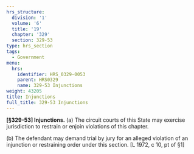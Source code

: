 ```yaml
---
hrs_structure:
  division: '1'
  volume: '6'
  title: '19'
  chapter: '329'
  section: 329-53
type: hrs_section
tags:
  - Government
menu:
  hrs:
    identifier: HRS_0329-0053
    parent: HRS0329
    name: 329-53 Injunctions
weight: 43205
title: Injunctions
full_title: 329-53 Injunctions
---
```

**[§329-53] Injunctions.** (a) The circuit courts of this State may exercise jurisdiction to restrain or enjoin violations of this chapter.

(b) The defendant may demand trial by jury for an alleged violation of an injunction or restraining order under this section. [L 1972, c 10, pt of §1]